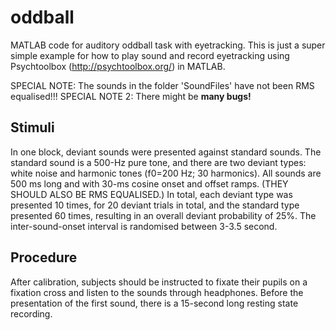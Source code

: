 # oddball
MATLAB code for auditory oddball task with eyetracking.
This is just a super simple example for how to play sound and record eyetracking using Psychtoolbox (http://psychtoolbox.org/) in MATLAB.

SPECIAL NOTE: The sounds in the folder 'SoundFiles' have not been RMS equalised!!!
SPECIAL NOTE 2: There might be **many bugs!** 

## Stimuli
In one block, deviant sounds were presented against standard sounds. The standard sound is a 500-Hz pure tone, and there are two deviant types: white noise and harmonic tones (f0=200 Hz; 30 harmonics). All sounds are 500 ms long and with 30-ms cosine onset and offset ramps. (THEY SHOULD ALSO BE RMS EQUALISED.) In total, each deviant type was presented 10 times, for 20 deviant trials in total, and the standard type presented 60 times, resulting in an overall deviant probability of 25%. The inter-sound-onset interval is randomised between 3-3.5 second.
## Procedure
After calibration, subjects should be instructed to fixate their pupils on a fixation cross and listen to the sounds through headphones.
Before the presentation of the first sound, there is a 15-second long resting state recording.
